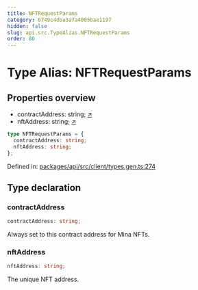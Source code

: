 ```yaml
---
title: NFTRequestParams
category: 6749c4dba3a7a4005bae1197
hidden: false
slug: api.src.TypeAlias.NFTRequestParams
order: 80
---
```


# Type Alias: NFTRequestParams

## Properties overview

- contractAddress:  string; [↗](#contractaddress)
- nftAddress:  string; [↗](#nftaddress)

```ts
type NFTRequestParams = {
  contractAddress: string;
  nftAddress: string;
};
```

Defined in: [packages/api/src/client/types.gen.ts:274](https://github.com/zkcloudworker/minatokens-lib/blob/main/packages/api/src/client/types.gen.ts#L274)

## Type declaration

### contractAddress

```ts
contractAddress: string;
```

Always set to this contract address for Mina NFTs.

### nftAddress

```ts
nftAddress: string;
```

The unique NFT address.

